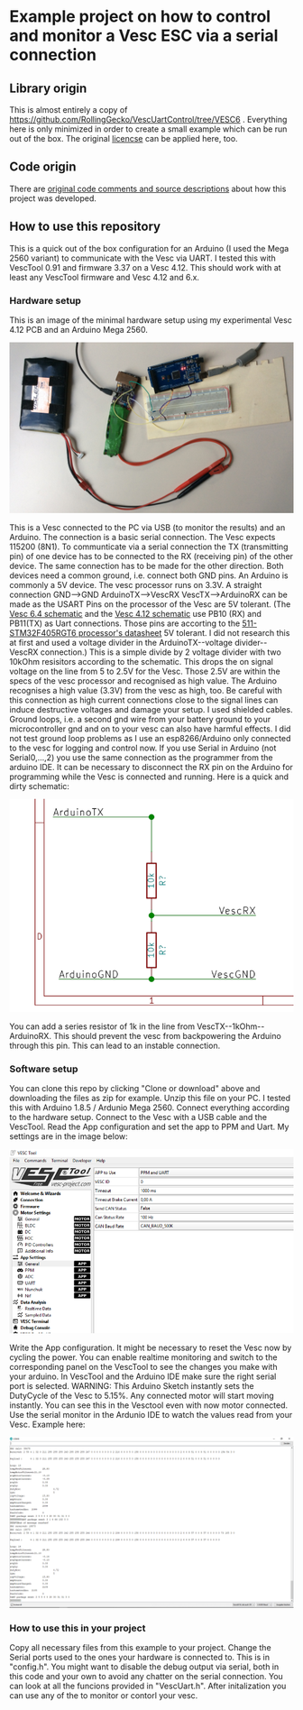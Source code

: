 Example project on how to control and monitor a Vesc ESC via a serial connection
=============

## Library origin

This is almost entirely a copy of https://github.com/RollingGecko/VescUartControl/tree/VESC6 .
Everything here is only minimized in order to create a small example which can be run out of the box.
The original [licencse](LICENSE.md) can be applied here, too.

## Code origin

There are [original code comments and source descriptions](codeandsourcedescription.md) about how this project was developed.

## How to use this repository

This is a quick out of the box configuration for an Arduino (I used the Mega 2560 variant) to communicate with the Vesc via UART. I tested this with VescTool 0.91 and firmware 3.37 on a Vesc 4.12. This should work with at least any VescTool firmware and Vesc 4.12 and 6.x.

### Hardware setup

This is an image of the minimal hardware setup using my experimental Vesc 4.12 PCB and an Arduino Mega 2560.

![Vesc 4.12 PCB and an Arduino Mega 2560 connections](Setup.JPG)

This is a Vesc connected to the PC via USB (to monitor the results) and an Arduino. The connection is a basic serial connection. The Vesc expects 115200 (8N1). To communticate via a serial connection the TX (transmitting pin) of one device has to be connected to the RX (receiving pin) of the other device. The same connection has to be made for the other direction. Both devices need a common ground, i.e. connect both GND pins.
An Arduino is commonly a 5V device. The vesc processor runs on 3.3V. A straight connection 
GND-->GND
ArduinoTX-->VescRX
VescTX-->ArduinoRX
can be made as the USART Pins on the processor of the Vesc are 5V tolerant. (The [Vesc 6.4 schematic](https://vesc-project.com/sites/default/files/Benjamin%20Posts/VESC_6.pdf) and the [Vesc 4.12 schematic](https://github.com/vedderb/bldc-hardware) use PB10 (RX) and PB11(TX) as Uart connections. Those pins are accorting to the [511-STM32F405RGT6 processor's datasheet](https://www.mouser.de/datasheet/2/389/stm32f405rg-956214.pdf) 5V tolerant.
I did not research this at first and used a voltage divider in the ArduinoTX--voltage divider--VescRX connection.) This is a simple divide by 2 voltage divider with two 10kOhm resisitors according to the schematic. This drops the on signal voltage on the line from 5 to 2.5V for the Vesc. Those 2.5V are within the specs of the vesc processor and recognised as high value. The Arduino recognises a high value (3.3V) from the vesc as high, too.
Be careful with this connection as high current connections close to the signal lines can induce destructive voltages and damage your setup. I used shielded cables. Ground loops, i.e. a second gnd wire from your battery ground to your microcontroller gnd and on to your vesc can also have harmful effects. I did not test ground loop problems as I use an esp8266/Arduino only connected to the vesc for logging and control now.
If you use Serial in Arduino (not Serial0,...,2) you use the same connection as the programmer from the arduino IDE. It can be necessary to disconnect the RX pin on the Arduino for programming while the Vesc is connected and running.
Here is a quick and dirty schematic:

![Vesc 4.12 PCB and an Arduino Mega 2560 connections](vescarduischematic.png)

You can add a series resistor of 1k in the line from VescTX--1kOhm--ArduinoRX. This should prevent the vesc from backpowering the Arduino through this pin. This can lead to an instable connection.

### Software setup

You can clone this repo by clicking "Clone or download" above and downloading the files as zip for example.
Unzip this file on your PC. I tested this with Arduino 1.8.5 / Ardunio Mega 2560. Connect everything according to the hardware setup.
Connect to the Vesc with a USB cable and the VescTool. Read the App configuration and set the app to PPM and Uart. My settings are in the image below:

![Vesctoolsettings](appsettingsvesc.PNG)

Write the App configuration. It might be necessary to reset the Vesc now by cycling the power.
You can enable realtime monitoring and switch to the corresponding panel on the VescTool to see the changes you make with your arduino.
In VescTool and the Arduino IDE make sure the right serial port is selected.
WARNING: This Arduino Sketch instantly sets the DutyCycle of the Vesc to 5.15%. Any connected motor will start moving instantly. You can see this in the Vesctool even with now motor connected.
Use the serial monitor in the Ardunio IDE to watch the values read from your Vesc.
Example here:

![serial monitor with everything working](serialmon.PNG)

### How to use this in your project

Copy all necessary files from this example to your project.
Change the Serial ports used to the ones your hardware is connected to. This is in "config.h".
You might want to disable the debug output via serial, both in this code and your own to avoid any chatter on the serial connection.
You can look at all the funcions provided in "VescUart.h". After initalization you can use any of the to monitor or contorl your vesc.


